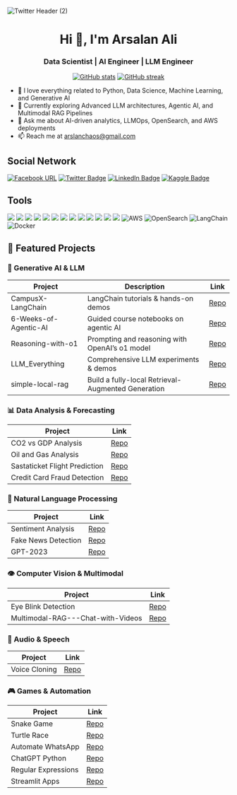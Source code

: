 ![Twitter Header (2)](https://user-images.githubusercontent.com/43797457/218624114-94bcdabc-e527-47e5-a5c0-2a0ceba1543c.gif)
<h1 align="center">Hi 👋, I'm Arsalan Ali</h1>
<h3 align="center">Data Scientist | AI Engineer | LLM Engineer </h3>

<p align="center">
  <a href="https://github.com/ArslanKAS"><img src="https://github-readme-stats.vercel.app/api?username=ArslanKAS&show_icons=true&theme=radical" alt="GitHub stats"/></a>
  <a href="https://github.com/ArslanKAS"><img src="https://github-readme-streak-stats.herokuapp.com/?user=ArslanKAS&theme=radical" alt="GitHub streak"/></a>
</p>


- 👀 I love everything related to Python, Data Science, Machine Learning, and Generative AI
- 🌱 Currently exploring Advanced LLM architectures, Agentic AI, and Multimodal RAG Pipelines
- 💬 Ask me about AI-driven analytics, LLMOps, OpenSearch, and AWS deployments
- 📫 Reach me at [arslanchaos@gmail.com](mailto:arslanchaos@gmail.com)

<!---
ArslanKAS/ArslanKAS is a ✨ special ✨ repository because its `README.md` (this file) appears on your GitHub profile.
You can click the Preview link to take a look at your changes.
--->
## Social Network
[![Facebook URL](https://img.shields.io/badge/Facebook-3b5998?style=for-the-badge&logo=facebook&logoColor=white)](https://www.facebook.com/kas.kas.54/)
[![Twitter Badge](https://img.shields.io/badge/Twitter-1DA1F2?style=for-the-badge&logo=twitter&logoColor=white)](https://twitter.com/arslanchaos)
[![LinkedIn Badge](https://img.shields.io/badge/LinkedIn-0077B5?style=for-the-badge&logo=linkedin&logoColor=white)](https://www.linkedin.com/in/arslankas/)
[![Kaggle Badge](https://img.shields.io/badge/Kaggle-20BEFF?style=for-the-badge&logo=Kaggle&logoColor=white)](https://www.kaggle.com/arslankas)

## Tools
![](https://img.shields.io/badge/Python-3776AB?style=for-the-badge&logo=python&logoColor=white)
![](https://img.shields.io/badge/Numpy-777BB4?style=for-the-badge&logo=numpy&logoColor=white)
![](https://img.shields.io/badge/Pandas-2C2D72?style=for-the-badge&logo=pandas&logoColor=white)
![](https://img.shields.io/badge/MySQL-00000F?style=for-the-badge&logo=mysql&logoColor=white)
![](https://img.shields.io/badge/TensorFlow-FF6F00?style=for-the-badge&logo=TensorFlow&logoColor=white)
![](https://img.shields.io/badge/scikit_learn-F7931E?style=for-the-badge&logo=scikit-learn&logoColor=white)
![](https://img.shields.io/badge/Streamlit-FF4B4B?style=for-the-badge&logo=streamlit&logoColor=white)
![](https://img.shields.io/badge/OpenAI-10a37f?style=for-the-badge&logo=openai&logoColor=white)
![](https://img.shields.io/badge/json-5E5C5C?style=for-the-badge&logo=json&logoColor=white)
![](https://img.shields.io/badge/OpenCV-27338e?style=for-the-badge&logo=OpenCV&logoColor=white)
![](https://img.shields.io/badge/Selenium-3776AB?style=for-the-badge&logo=selenium&logoColor=white)
![](https://img.shields.io/badge/Jupyter-F37626.svg?&style=for-the-badge&logo=Jupyter&logoColor=white)
![](https://img.shields.io/badge/Google%20Cloud-DB4437?style=for-the-badge&logo=googlecloud&logoColor=white)
![AWS](https://img.shields.io/badge/AWS-232F3E?style=for-the-badge&logo=amazon-aws&logoColor=white)
![OpenSearch](https://img.shields.io/badge/OpenSearch-005571?style=for-the-badge&logo=opensearch&logoColor=white)
![LangChain](https://img.shields.io/badge/LangChain-00C397?style=for-the-badge&logo=langchain&logoColor=white)
![Docker](https://img.shields.io/badge/Docker-2496ED?style=for-the-badge&logo=docker&logoColor=white)


## 🚀 Featured Projects

### 🎯 Generative AI & LLM
| Project                                | Description                                      | Link                                                                                     |
|----------------------------------------|--------------------------------------------------|------------------------------------------------------------------------------------------|
| CampusX-LangChain                      | LangChain tutorials & hands-on demos             | [Repo](https://github.com/ArslanKAS/CampusX-LangChain)                                   |
| 6-Weeks-of-Agentic-AI                  | Guided course notebooks on agentic AI            | [Repo](https://github.com/ArslanKAS/6-Weeks-of-Agentic-AI)                               |
| Reasoning-with-o1                      | Prompting and reasoning with OpenAI’s o1 model   | [Repo](https://github.com/ArslanKAS/Reasoning-with-o1)                                   |
| LLM_Everything                         | Comprehensive LLM experiments & demos             | [Repo](https://github.com/ArslanKAS/LLM_Everything)                                      |
| simple-local-rag                       | Build a fully-local Retrieval-Augmented Generation| [Repo](https://github.com/ArslanKAS/simple-local-rag)                                    |

### 📊 Data Analysis & Forecasting
| Project                              | Link                                                                                     |
|--------------------------------------|------------------------------------------------------------------------------------------|
| CO2 vs GDP Analysis                  | [Repo](https://github.com/ArslanKAS/CO2_vs_GDP-Analysis)                                 |
| Oil and Gas Analysis                 | [Repo](https://github.com/ArslanKAS/Oil---Gas)                                           |
| Sastaticket Flight Prediction        | [Repo](https://github.com/ArslanKAS/Sastaticket-Flight-Competition)                      |
| Credit Card Fraud Detection          | [Repo](https://github.com/ArslanKAS/Credit-Card-Fraud-Detection)                         |


### 💬 Natural Language Processing
| Project               | Link                                                                                     |
|-----------------------|------------------------------------------------------------------------------------------|
| Sentiment Analysis    | [Repo](https://github.com/ArslanKAS/Sentiment-Analysis)                                  |
| Fake News Detection   | [Repo](https://github.com/ArslanKAS/Fake-News-Detection)                                 |
| GPT-2023              | [Repo](https://github.com/ArslanKAS/AI_Apps/blob/main/GPT_knowledge_access_2023.ipynb)    |


### 👁️ Computer Vision & Multimodal
| Project                                    | Link                                                                                     |
|--------------------------------------------|------------------------------------------------------------------------------------------|
| Eye Blink Detection                        | [Repo](https://github.com/ArslanKAS/Projects/tree/master/Eye%20Blink%20Detection)        |
| Multimodal-RAG---Chat-with-Videos          | [Repo](https://github.com/ArslanKAS/Multimodal-RAG---Chat-with-Videos)                   |


### 🎤 Audio & Speech
| Project                          | Link                                                                                     |
|----------------------------------|------------------------------------------------------------------------------------------|
| Voice Cloning                    | [Repo](https://github.com/ArslanKAS/AI_Apps/blob/main/Voice_Cloning_Tortoise-tts.ipynb) |

### 🎮 Games & Automation
| Project                | Link                                                                                     |
|------------------------|------------------------------------------------------------------------------------------|
| Snake Game             | [Repo](https://github.com/ArslanKAS/Projects/tree/master/snake_game)                     |
| Turtle Race            | [Repo](https://github.com/ArslanKAS/Projects/tree/master/TurtleRace)                     |
| Automate WhatsApp      | [Repo](https://github.com/ArslanKAS/Automate-WhatsApp-Messages)                          |
| ChatGPT Python         | [Repo](https://github.com/ArslanKAS/ChatGPT-Python)                                      |
| Regular Expressions    | [Repo](https://github.com/ArslanKAS/Regular-Expressions)                                 |
| Streamlit Apps         | [Repo](https://github.com/ArslanKAS/Streamlit-Apps)                                     |
